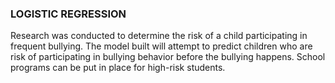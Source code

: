 ### LOGISTIC REGRESSION

Research was conducted to determine the risk of a child participating in frequent bullying. The model built will attempt to predict children who are risk of participating in bullying behavior before the bullying happens. School programs can be put in place for high-risk students.